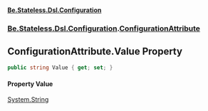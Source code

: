 #### [Be.Stateless.Dsl.Configuration](README.md 'README')
### [Be.Stateless.Dsl.Configuration](Be.Stateless.Dsl.Configuration.md 'Be.Stateless.Dsl.Configuration').[ConfigurationAttribute](ConfigurationAttribute.md 'Be.Stateless.Dsl.Configuration.ConfigurationAttribute')

## ConfigurationAttribute.Value Property

```csharp
public string Value { get; set; }
```

#### Property Value
[System.String](https://docs.microsoft.com/en-us/dotnet/api/System.String 'System.String')